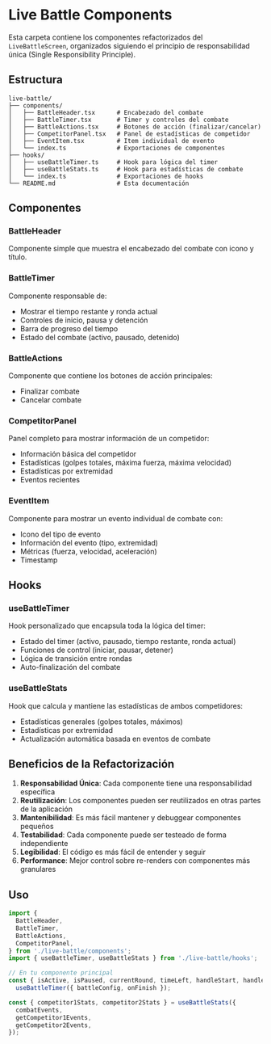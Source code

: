 # Live Battle Components

Esta carpeta contiene los componentes refactorizados del `LiveBattleScreen`, organizados siguiendo el principio de responsabilidad única (Single Responsibility Principle).

## Estructura

```
live-battle/
├── components/
│   ├── BattleHeader.tsx      # Encabezado del combate
│   ├── BattleTimer.tsx       # Timer y controles del combate
│   ├── BattleActions.tsx     # Botones de acción (finalizar/cancelar)
│   ├── CompetitorPanel.tsx   # Panel de estadísticas de competidor
│   ├── EventItem.tsx         # Item individual de evento
│   └── index.ts              # Exportaciones de componentes
├── hooks/
│   ├── useBattleTimer.ts     # Hook para lógica del timer
│   ├── useBattleStats.ts     # Hook para estadísticas de combate
│   └── index.ts              # Exportaciones de hooks
└── README.md                 # Esta documentación
```

## Componentes

### BattleHeader
Componente simple que muestra el encabezado del combate con icono y título.

### BattleTimer
Componente responsable de:
- Mostrar el tiempo restante y ronda actual
- Controles de inicio, pausa y detención
- Barra de progreso del tiempo
- Estado del combate (activo, pausado, detenido)

### BattleActions
Componente que contiene los botones de acción principales:
- Finalizar combate
- Cancelar combate

### CompetitorPanel
Panel completo para mostrar información de un competidor:
- Información básica del competidor
- Estadísticas (golpes totales, máxima fuerza, máxima velocidad)
- Estadísticas por extremidad
- Eventos recientes

### EventItem
Componente para mostrar un evento individual de combate con:
- Icono del tipo de evento
- Información del evento (tipo, extremidad)
- Métricas (fuerza, velocidad, aceleración)
- Timestamp

## Hooks

### useBattleTimer
Hook personalizado que encapsula toda la lógica del timer:
- Estado del timer (activo, pausado, tiempo restante, ronda actual)
- Funciones de control (iniciar, pausar, detener)
- Lógica de transición entre rondas
- Auto-finalización del combate

### useBattleStats
Hook que calcula y mantiene las estadísticas de ambos competidores:
- Estadísticas generales (golpes totales, máximos)
- Estadísticas por extremidad
- Actualización automática basada en eventos de combate

## Beneficios de la Refactorización

1. **Responsabilidad Única**: Cada componente tiene una responsabilidad específica
2. **Reutilización**: Los componentes pueden ser reutilizados en otras partes de la aplicación
3. **Mantenibilidad**: Es más fácil mantener y debuggear componentes pequeños
4. **Testabilidad**: Cada componente puede ser testeado de forma independiente
5. **Legibilidad**: El código es más fácil de entender y seguir
6. **Performance**: Mejor control sobre re-renders con componentes más granulares

## Uso

```typescript
import {
  BattleHeader,
  BattleTimer,
  BattleActions,
  CompetitorPanel,
} from './live-battle/components';
import { useBattleTimer, useBattleStats } from './live-battle/hooks';

// En tu componente principal
const { isActive, isPaused, currentRound, timeLeft, handleStart, handlePause, handleStop } = 
  useBattleTimer({ battleConfig, onFinish });

const { competitor1Stats, competitor2Stats } = useBattleStats({
  combatEvents,
  getCompetitor1Events,
  getCompetitor2Events,
});
```
